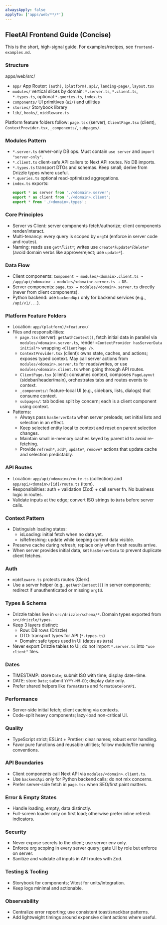 ```yaml
---
alwaysApply: false
applyTo: ['apps/web/**/*']
---
```


## FleetAI Frontend Guide (Concise)

This is the short, high-signal guide. For examples/recipes, see `frontend-examples.md`.

### Structure

apps/web/src/

- `app/` App Router: `(auth)`, `(platform)`, `api/`, `landing-page/`, `layout.tsx`
- `modules/` vertical slices by domain: `*.server.ts`, `*.client.ts`, `*.types.ts`, optional `*.queries.ts`, `index.ts`
- `components/` UI primitives (`ui/`) and utilities
- `stories/` Storybook library
- `lib/`, `hooks/`, `middleware.ts`

Platform feature folders follow: `page.tsx` (server), `ClientPage.tsx` (client), `ContextProvider.tsx`, `_components/`, `subpages/`.

### Modules Pattern

- `*.server.ts` server-only DB ops. Must contain `use server` and `import "server-only"`.
- `*.client.ts` client-safe API callers to Next API routes. No DB imports.
- `*.types.ts` transport DTOs and schemas. Keep small; derive from Drizzle types where useful.
- `*.queries.ts` optional read-optimized aggregations.
- `index.ts` exports:
  ```ts
  export * as server from './<domain>.server';
  export * as client from './<domain>.client';
  export * from './<domain>.types';
  ```

### Core Principles

- Server vs Client: server components fetch/authorize; client components render/interact.
- Multi-tenancy: every query is scoped by `orgId` (enforce in server code and routes).
- Naming: reads use `get*`/`list*`; writes use `create*`/`update*`/`delete*` (avoid domain verbs like approve/reject; use `update*`).

### Data Flow

- Client components: `Component → modules/<domain>.client.ts → /app/api/<domain> → modules/<domain>.server.ts → DB`.
- Server components: `page.tsx → modules/<domain>.server.ts` directly (never from client components).
- Python backend: use `backendApi` only for backend services (e.g., `/api/v1/...`).

### Platform Feature Folders

- Location: `app/(platform)/<feature>/`
- Files and responsibilities:
  - `page.tsx` (server): `getAuthContext()`, fetch initial data in parallel via `modules/<domain>.server.ts`, render `<ContextProvider hasServerData initial*>` wrapping `<ClientPage />`.
  - `ContextProvider.tsx` (client): owns state, caches, and actions; exposes typed context. May call server actions from `modules/<domain>.server.ts` for reads/writes, or use `modules/<domain>.client.ts` when going through API routes.
  - `ClientPage.tsx` (client): consumes context, composes `PageLayout` (sidebar/header/main), orchestrates tabs and routes events to context.
  - `_components/`: feature-local UI (e.g., sidebars, lists, dialogs) that consume context.
  - `subpages/`: tab bodies split by concern; each is a client component using context.
- Patterns:
  - Always pass `hasServerData` when server preloads; set initial lists and selection in an effect.
  - Keep selected entity local to context and reset on parent selection changes.
  - Maintain small in-memory caches keyed by parent id to avoid re-fetching.
  - Provide `refresh*`, `add*`, `update*`, `remove*` actions that update cache and selection predictably.

### API Routes

- Location: `app/api/<domain>/route.ts` (collection) and `app/api/<domain>/[id]/route.ts` (item).
- Responsibilities: auth + validation (Zod) + call server fn. No business logic in routes.
- Validate inputs at the edge; convert ISO strings to `Date` before server calls.

### Context Pattern

- Distinguish loading states:
  - isLoading: initial fetch when no data yet.
  - isRefreshing: update while keeping current data visible.
- Preserve cache during refresh; replace only when fresh results arrive.
- When server provides initial data, set `hasServerData` to prevent duplicate client fetches.

### Auth

- `middleware.ts` protects routes (Clerk).
- Use a server helper (e.g., `getAuthContext()`) in server components; redirect if unauthenticated or missing `orgId`.

### Types & Schema

- Drizzle tables live in `src/drizzle/schema/*`. Domain types exported from `src/drizzle/types`.
- Keep 3 layers distinct:
  - Row: DB rows (Drizzle)
  - DTO: transport types for API (`*.types.ts`)
  - Domain: safe types used in UI (dates as `Date`)
- Never export Drizzle tables to UI; do not import `*.server.ts` into `"use client"` files.

### Dates

- TIMESTAMP: store `Date`; submit ISO with time; display date+time.
- DATE: store `Date`; submit `YYYY-MM-DD`; display date only.
- Prefer shared helpers like `formatDate` and `formatDateForAPI`.

### Performance

- Server-side initial fetch; client caching via contexts.
- Code-split heavy components; lazy-load non-critical UI.

### Quality

- TypeScript strict; ESLint + Prettier; clear names; robust error handling.
- Favor pure functions and reusable utilities; follow module/file naming conventions.

### API Boundaries

- Client components call Next API via `modules/<domain>.client.ts`.
- Use `backendApi` only for Python backend calls; do not mix concerns.
- Prefer server-side fetch in `page.tsx` when SEO/first paint matters.

### Error & Empty States

- Handle loading, empty, data distinctly.
- Full-screen loader only on first load; otherwise prefer inline refresh indicators.

### Security

- Never expose secrets to the client; use server env only.
- Enforce org scoping in every server query; gate UI by role but enforce on server.
- Sanitize and validate all inputs in API routes with Zod.

### Testing & Tooling

- Storybook for components; Vitest for units/integration.
- Keep logs minimal and actionable.

### Observability

- Centralize error reporting; use consistent toast/snackbar patterns.
- Add lightweight timings around expensive client actions where useful.
